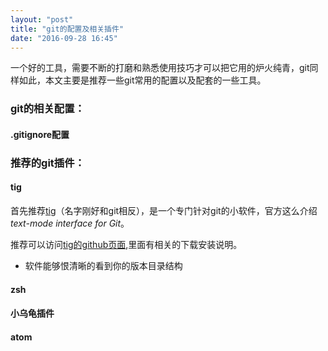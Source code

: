 ```yaml
---
layout: "post"
title: "git的配置及相关插件"
date: "2016-09-28 16:45"
---
```


一个好的工具，需要不断的打磨和熟悉使用技巧才可以把它用的炉火纯青，git同样如此，本文主要是推荐一些git常用的配置以及配套的一些工具。

### git的相关配置：

#### .gitignore配置





<!-- more -->



### 推荐的git插件：

#### tig

首先推荐[tig](http://jonas.nitro.dk/tig/)（名字刚好和git相反），是一个专门针对git的小软件，官方这么介绍*text-mode interface for Git*。

推荐可以访问[tig的github页面](https://github.com/jonas/tig),里面有相关的下载安装说明。

- 软件能够恨清晰的看到你的版本目录结构


#### zsh


#### 小乌龟插件


#### atom
